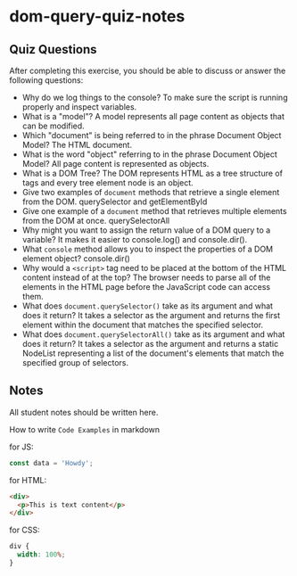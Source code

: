 # dom-query-quiz-notes

## Quiz Questions

After completing this exercise, you should be able to discuss or answer the following questions:

- Why do we log things to the console?
  To make sure the script is running properly and inspect variables.
- What is a "model"?
  A model represents all page content as objects that can be modified.
- Which "document" is being referred to in the phrase Document Object Model?
  The HTML document.
- What is the word "object" referring to in the phrase Document Object Model?
  All page content is represented as objects.
- What is a DOM Tree?
  The DOM represents HTML as a tree structure of tags and every tree element node is an object.
- Give two examples of `document` methods that retrieve a single element from the DOM.
  querySelector and getElementById
- Give one example of a `document` method that retrieves multiple elements from the DOM at once.
  querySelectorAll
- Why might you want to assign the return value of a DOM query to a variable?
  It makes it easier to console.log() and console.dir().
- What `console` method allows you to inspect the properties of a DOM element object?
  console.dir()
- Why would a `<script>` tag need to be placed at the bottom of the HTML content instead of at the top?
  The browser needs to parse all of the elements in the HTML page before the JavaScript code can access them.
- What does `document.querySelector()` take as its argument and what does it return?
  It takes a selector as the argument and returns the first element within the document that matches the specified selector.
- What does `document.querySelectorAll()` take as its argument and what does it return?
  It takes a selector as the argument and returns a static NodeList representing a list of the document's elements that match the specified group of selectors.

## Notes

All student notes should be written here.

How to write `Code Examples` in markdown

for JS:

```javascript
const data = 'Howdy';
```

for HTML:

```html
<div>
  <p>This is text content</p>
</div>
```

for CSS:

```css
div {
  width: 100%;
}
```
